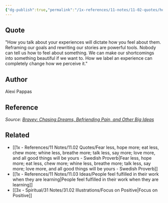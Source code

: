 ```yaml
---
{"dg-publish":true,"permalink":"/1x-references/11-notes/11-02-quotes/how-you-talk-about-your-experiences-will-dictate-how-you-feel-about-them-reframing-our-goals-and-rewriting-our-stories-are-powerful-tools-alexi-pappas/","title":"How you talk about your experiences will dictate how you feel about them. Reframing our goals and rewriting our stories are powerful tools - Alexi Pappas","created":"2024-06-10T14:15:30.185+03:00","updated":"2024-06-10T14:48:57.048+03:00"}
---
```



## Quote
"How you talk about your experiences will dictate how you feel about them. Reframing our goals and rewriting our stories are powerful tools. Nobody can tell us how to feel about something. We can make our shortcomings into something beautiful if we want to. How we label an experience can completely change how we perceive it."

## Author
Alexi Pappas

## Reference
_Source: [Bravey: Chasing Dreams, Befriending Pain, and Other Big Ideas](https://click.convertkit-mail4.com/n4u8wxq226fvh892revhdt7o055gghl/3ohphkh700qowgcr/aHR0cHM6Ly9nZW5pLnVzLzN4dGNlSjk=)_


## Related
- [[1x - References/11 Notes/11.02 Quotes/Fear less, hope more; eat less, chew more; whine less, breathe more; talk less, say more; love more, and all good things will be yours - Swedish Proverb\|Fear less, hope more; eat less, chew more; whine less, breathe more; talk less, say more; love more, and all good things will be yours - Swedish Proverb]]
- [[1x - References/11 Notes/11.03 Ideas/People feel fulfilled in their work when they are learning\|People feel fulfilled in their work when they are learning]]
- [[3x - Spiritual/31 Notes/31.02 Illustrations/Focus on Positive\|Focus on Positive]]
